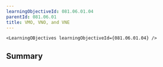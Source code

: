 ```yaml
---
learningObjectiveId: 081.06.01.04
parentId: 081.06.01
title: VMO, VNO, and VNE
---
```


```tsx eval
<LearningOBjectives learningObjectiveId={081.06.01.04} />
```

## Summary

